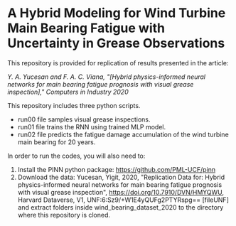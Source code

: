 # A Hybrid Modeling for Wind Turbine Main Bearing Fatigue with Uncertainty in Grease Observations

This repository is provided for replication of results presented in the article:

*Y. A. Yucesan and F. A. C. Viana, "[Hybrid physics-informed neural networks for main bearing fatigue prognosis with visual grease inspection]," Computers in Industry 2020*

This repository includes three python scripts.

- run00 file samples visual grease inspections.
- run01 file trains the RNN using trained MLP model.
- run02 file predicts the fatigue damage accumulation of the wind turbine main bearing for 20 years.

In order to run the codes, you will also need to:
1. Install the PINN python package: https://github.com/PML-UCF/pinn
2. Download the data:
Yucesan, Yigit, 2020, "Replication Data for: Hybrid physics-informed neural networks for main bearing fatigue prognosis with visual grease inspection", https://doi.org/10.7910/DVN/HMYQWU, Harvard Dataverse, V1, UNF:6:Sz9/+W1E4yQUFg2PTYRspg== [fileUNF]
and extract folders inside wind_bearing_dataset_2020 to the directory where this repository is cloned.
